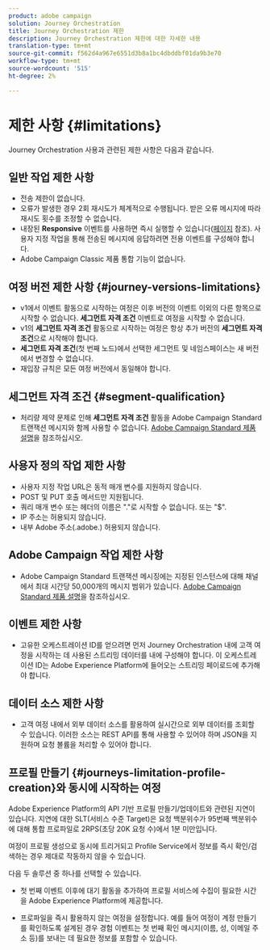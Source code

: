 ```yaml
---
product: adobe campaign
solution: Journey Orchestration
title: Journey Orchestration 제한
description: Journey Orchestration 제한에 대한 자세한 내용
translation-type: tm+mt
source-git-commit: f562d4a967e6551d3b8a1bc4dbddbf01da9b3e70
workflow-type: tm+mt
source-wordcount: '515'
ht-degree: 2%

---
```



# 제한 사항 {#limitations}

Journey Orchestration 사용과 관련된 제한 사항은 다음과 같습니다.

## 일반 작업 제한 사항

* 전송 제한이 없습니다. 
* 오류가 발생한 경우 2회 재시도가 체계적으로 수행됩니다. 받은 오류 메시지에 따라 재시도 횟수를 조정할 수 없습니다. 
* 내장된 **Responsive** 이벤트를 사용하면 즉시 실행할 수 있습니다([페이지](../building-journeys/reaction-events.md) 참조). 사용자 지정 작업을 통해 전송된 메시지에 응답하려면 전용 이벤트를 구성해야 합니다. 
* Adobe Campaign Classic 제품 통합 기능이 없습니다.

## 여정 버전 제한 사항 {#journey-versions-limitations}

* v1에서 이벤트 활동으로 시작하는 여정은 이후 버전의 이벤트 이외의 다른 항목으로 시작할 수 없습니다. **세그먼트 자격 조건** 이벤트로 여정을 시작할 수 없습니다.
* v1의 **세그먼트 자격 조건** 활동으로 시작하는 여정은 항상 추가 버전의 **세그먼트 자격 조건**&#x200B;으로 시작해야 합니다.
* **세그먼트 자격 조건**(첫 번째 노드)에서 선택한 세그먼트 및 네임스페이스는 새 버전에서 변경할 수 없습니다.
* 재입장 규칙은 모든 여정 버전에서 동일해야 합니다.

## 세그먼트 자격 조건 {#segment-qualification}

* 처리량 제약 문제로 인해 **세그먼트 자격 조건** 활동을 Adobe Campaign Standard 트랜잭션 메시지와 함께 사용할 수 없습니다. [Adobe Campaign Standard 제품 설명](https://helpx.adobe.com/kr/legal/product-descriptions/campaign-standard.html)을 참조하십시오. 
 

## 사용자 정의 작업 제한 사항

* 사용자 지정 작업 URL은 동적 매개 변수를 지원하지 않습니다. 
* POST 및 PUT 호출 메서드만 지원됩니다. 
* 쿼리 매개 변수 또는 헤더의 이름은 &quot;.&quot;로 시작할 수 없습니다. 또는 &quot;$&quot;. 
* IP 주소는 허용되지 않습니다. 
* 내부 Adobe 주소(.adobe.) 허용되지 않습니다.
 

## Adobe Campaign 작업 제한 사항

* Adobe Campaign Standard 트랜잭션 메시징에는 지정된 인스턴스에 대해 채널에서 최대 시간당 50,000개의 메시지 범위가 있습니다. [Adobe Campaign Standard 제품 설명](https://helpx.adobe.com/legal/product-descriptions/campaign-standard.html)을 참조하십시오. 
 

## 이벤트 제한 사항

* 고유한 오케스트레이션 ID를 얻으려면 먼저 Journey Orchestration 내에 고객 여정을 시작하는 데 사용된 스트리밍 데이터를 내에 구성해야 합니다. 이 오케스트레이션 ID는 Adobe Experience Platform에 들어오는 스트리밍 페이로드에 추가해야 합니다.
 

## 데이터 소스 제한 사항

* 고객 여정 내에서 외부 데이터 소스를 활용하여 실시간으로 외부 데이터를 조회할 수 있습니다. 이러한 소스는 REST API를 통해 사용할 수 있어야 하며 JSON을 지원하며 요청 볼륨을 처리할 수 있어야 합니다.

## 프로필 만들기 {#journeys-limitation-profile-creation}와 동시에 시작하는 여정

Adobe Experience Platform의 API 기반 프로필 만들기/업데이트와 관련된 지연이 있습니다. 지연에 대한 SLT(서비스 수준 Target)은 요청 백분위수가 95번째 백분위수에 대해 통합 프로파일로 2RPS(초당 20K 요청 수)에서 1분 미만입니다.

여정이 프로필 생성으로 동시에 트리거되고 Profile Service에서 정보를 즉시 확인/검색하는 경우 제대로 작동하지 않을 수 있습니다.

다음 두 솔루션 중 하나를 선택할 수 있습니다.

* 첫 번째 이벤트 이후에 대기 활동을 추가하여 프로필 서비스에 수집이 필요한 시간을 Adobe Experience Platform에 제공합니다.

* 프로파일을 즉시 활용하지 않는 여정을 설정합니다. 예를 들어 여정이 계정 만들기를 확인하도록 설계된 경우 경험 이벤트는 첫 번째 확인 메시지(이름, 성, 이메일 주소 등)를 보내는 데 필요한 정보를 포함할 수 있습니다.